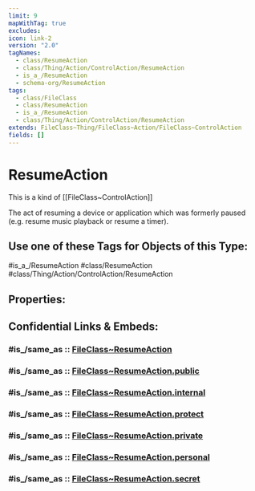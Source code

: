 ```yaml
---
limit: 9
mapWithTag: true
excludes: 
icon: link-2
version: "2.0"
tagNames:
  - class/ResumeAction
  - class/Thing/Action/ControlAction/ResumeAction
  - is_a_/ResumeAction
  - schema-org/ResumeAction
tags:
  - class/FileClass
  - class/ResumeAction
  - is_a_/ResumeAction
  - class/Thing/Action/ControlAction/ResumeAction
extends: FileClass~Thing/FileClass~Action/FileClass~ControlAction
fields: []
---
```


# ResumeAction
This is a kind of [[FileClass~ControlAction]]

The act of resuming a device or application which was formerly paused (e.g. resume music playback or resume a timer).


## Use one of these Tags for Objects of this Type:

#is_a_/ResumeAction
#class/ResumeAction
#class/Thing/Action/ControlAction/ResumeAction

## Properties:


## Confidential Links & Embeds: 

### #is_/same_as :: [FileClass~ResumeAction](/_Standards/fileClass/FileClass~Thing/FileClass~Action/FileClass~ControlAction/FileClass~ResumeAction.md) 

### #is_/same_as :: [FileClass~ResumeAction.public](/_public/fileClass/FileClass~Thing/FileClass~Action/FileClass~ControlAction/FileClass~ResumeAction.public.md) 

### #is_/same_as :: [FileClass~ResumeAction.internal](/_internal/fileClass/FileClass~Thing/FileClass~Action/FileClass~ControlAction/FileClass~ResumeAction.internal.md) 

### #is_/same_as :: [FileClass~ResumeAction.protect](/_protect/fileClass/FileClass~Thing/FileClass~Action/FileClass~ControlAction/FileClass~ResumeAction.protect.md) 

### #is_/same_as :: [FileClass~ResumeAction.private](/_private/fileClass/FileClass~Thing/FileClass~Action/FileClass~ControlAction/FileClass~ResumeAction.private.md) 

### #is_/same_as :: [FileClass~ResumeAction.personal](/_personal/fileClass/FileClass~Thing/FileClass~Action/FileClass~ControlAction/FileClass~ResumeAction.personal.md) 

### #is_/same_as :: [FileClass~ResumeAction.secret](/_secret/fileClass/FileClass~Thing/FileClass~Action/FileClass~ControlAction/FileClass~ResumeAction.secret.md)

